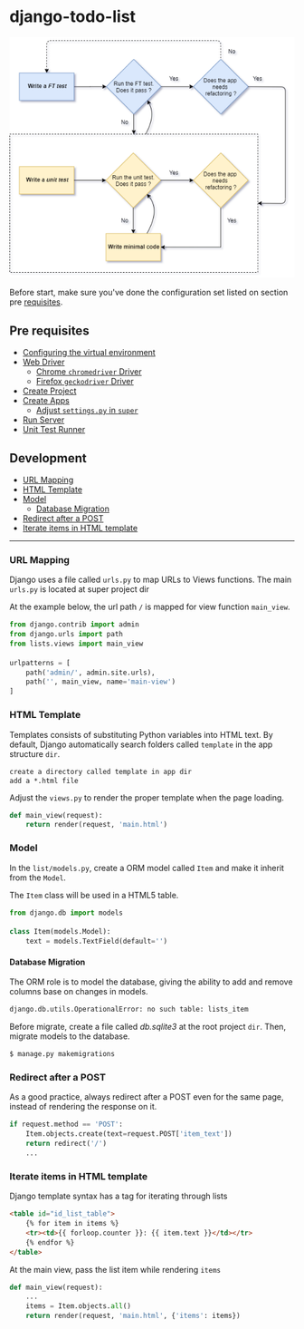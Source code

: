 # django-todo-list

![tdd-diagram](.images/img-1.png)

Before start, make sure you've done the configuration set listed on section pre [requisites](#pre-requisites). 

## Pre requisites 

* [Configuring the virtual environment](.doc/prerequisites.md#configuring-the-virtual-environment)
* [Web Driver](.doc/prerequisites.md#web-driver)
  * [Chrome `chromedriver` Driver](.doc/prerequisites.md#chromedriver-chrome)
  * [Firefox `geckodriver` Driver](.doc/prerequisites.md#geckodriver-firefox)
* [Create Project](.doc/prerequisites.md#create-project)
* [Create Apps](.doc/prerequisites.md#create-apps)
  * [Adjust `settings.py` in `super`](#.doc/prerequisites.md#adjust-settingspy-in-super)
* [Run Server](.doc/prerequisites.md#run-server)
* [Unit Test Runner](.doc/prerequisites.md#unit-test-runner)

## Development
* [URL Mapping](#url-mapping)
* [HTML Template](#html-template)
* [Model](#model)
  * [Database Migration](#database-migration)
* [Redirect after a POST](#redirect-after-a-post)
* [Iterate items in HTML template](#iterate-items-in-html-template)
---

### URL Mapping

Django uses a file called `urls.py` to map URLs to Views functions. The main `urls.py` is located at super project dir

At the example below, the url path `/` is mapped for view function `main_view`.

```python
from django.contrib import admin
from django.urls import path
from lists.views import main_view

urlpatterns = [
    path('admin/', admin.site.urls),
    path('', main_view, name='main-view')
]
```

### HTML Template

Templates consists of substituting Python variables into HTML text. By default, Django automatically search folders 
called `template` in the app structure `dir`.

```text
create a directory called template in app dir
add a *.html file 
``` 

Adjust the `views.py` to render the proper template when the page loading. 

```python
def main_view(request):
    return render(request, 'main.html')

```

### Model

In the `list/models.py`, create a ORM model called `Item` and make it inherit from the `Model`.

The `Item` class will be used in a HTML5 table.

```python
from django.db import models

class Item(models.Model):
    text = models.TextField(default='')
 ```

#### Database Migration

The ORM role is to model the database, giving the ability to add and remove columns base on changes in models.

```bash
django.db.utils.OperationalError: no such table: lists_item
```

Before migrate, create a file called _db.sqlite3_ at the root project `dir`. Then, migrate models to the database. 

```bash
$ manage.py makemigrations
```

### Redirect after a POST

As a good practice, always redirect after a POST even for the same page, instead of rendering the response on it.

```python
if request.method == 'POST':
    Item.objects.create(text=request.POST['item_text'])
    return redirect('/')
    ...
```

### Iterate items in HTML template

Django template syntax has a tag for iterating through lists

```html
<table id="id_list_table">
    {% for item in items %}
    <tr><td>{{ forloop.counter }}: {{ item.text }}</td></tr>
    {% endfor %}
</table>
```

At the main view, pass the list item while rendering `items`

```python
def main_view(request):
    ...
    items = Item.objects.all()
    return render(request, 'main.html', {'items': items})
```